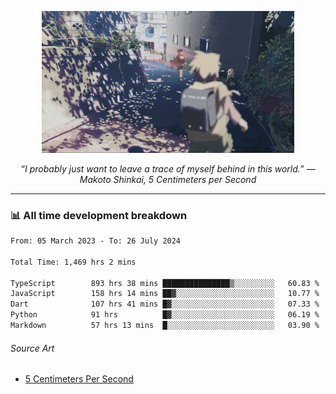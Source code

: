 <p align="center"><img src="asset/header.jpg" width="80%"/></p>
<p align="center"><i>“I probably just want to leave a trace of myself behind in this world.” ― Makoto Shinkai, 5 Centimeters per Second</i></p>

---
<!--
<details>
  <summary>📃 My Resume</summary>

### Education

- 📖 **Computer Science**\
📆 10/2021 - present\
📍 **Thang Long University** - Hoang Mai, Hanoi, Vietnam

### Experience

<img align="right" src="https://img.shields.io/badge/Figma-F24E1E?style=flat&logo=figma&logoColor=white"/>
<img align="right" src="https://img.shields.io/badge/node.js-6DA55F?style=flat&logo=node.js&logoColor=white"/>
<img align="right" src="https://img.shields.io/badge/Next.js-black?style=flat&logo=next.js&logoColor=white"/>
<img align="right" src="https://img.shields.io/badge/TypeScript-007ACC?style=flat&logo=typescript&logoColor=white"/>


- 👨‍💻 **Frontend Web Intern**\
📆 07/2023 - present\
📍 **MQ ICT Solutions** - Hoang Mai, Hanoi, Vietnam
</details> 
-->

### 📊 All time development breakdown

<!--START_SECTION:waka-->

```txt
From: 05 March 2023 - To: 26 July 2024

Total Time: 1,469 hrs 2 mins

TypeScript        893 hrs 38 mins ███████████████▒░░░░░░░░░   60.83 %
JavaScript        158 hrs 14 mins ██▓░░░░░░░░░░░░░░░░░░░░░░   10.77 %
Dart              107 hrs 41 mins █▓░░░░░░░░░░░░░░░░░░░░░░░   07.33 %
Python            91 hrs          █▓░░░░░░░░░░░░░░░░░░░░░░░   06.19 %
Markdown          57 hrs 13 mins  █░░░░░░░░░░░░░░░░░░░░░░░░   03.90 %
```

<!--END_SECTION:waka-->

###### Source Art

-  [5 Centimeters Per Second](https://wallhaven.cc/w/nrowq1)


